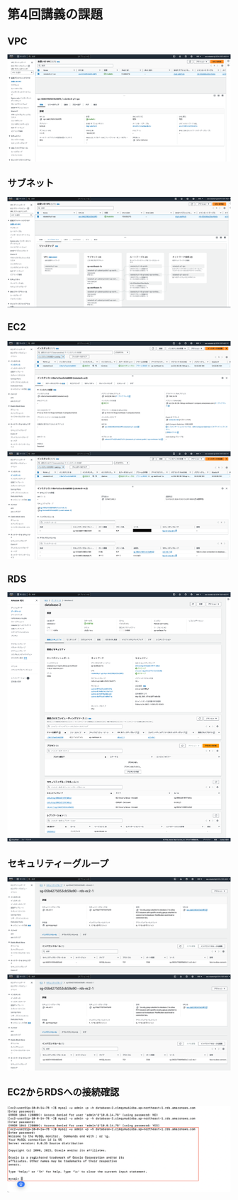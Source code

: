 # 第4回講義の課題
## VPC
![](/images/lecture04-images/vpc.png)

## サブネット
![](/images/lecture04-images/subnet.png)

## EC2
![](/images/lecture04-images/ec2.png)
![](/images/lecture04-images/ec2-sg.png)

## RDS
![](/images/lecture04-images/database-2.png)

## セキュリティーグループ
![](/images/lecture04-images/sg-rds-ec2.png)
![](/images/lecture04-images/sg-rds-ec2.png)

## EC2からRDSへの接続確認
![](/images/lecture04-images/ssh-setsuzoku.png)